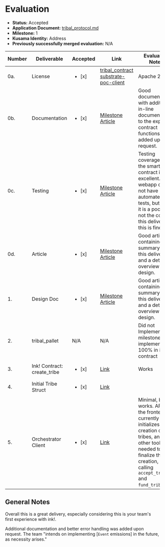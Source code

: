 # Evaluation

- **Status:** Accepted
- **Application Document:** [tribal_protocol.md](https://github.com/w3f/Grants-Program/blob/master/applications/tribal_protocol.md) 
- **Milestone:** 1
- **Kusama Identity:** Address
- **Previously successfully merged evaluation:** N/A

| Number | Deliverable | Accepted | Link | Evaluation Notes |
| ------ | ----------- | -------- | ---- |----------------- |
| 0a. | License |<ul><li>[x] </li></ul>|[tribal_contract](https://github.com/tribal-protocol/tribal_contract/blob/main/LICENSE) [substrate-poc-client](https://github.com/tribal-protocol/substrate-poc-client/blob/main/LICENSE) | Apache 2.0 |
| 0b. | Documentation |<ul><li>[x] </li></ul>| [Milestone Article](https://mirror.xyz/0xd7ce012585d013585C158431F08903B771189513/hIAaElI7y4QCXE3YDy8plmBRzKoVPIIqx13l2zXSiJ4)| Good documentation, with additional in-line documentation to the exposed contract functions added upon request. | 
| 0c.  | Testing |<ul><li>[x] </li></ul>|[Milestone Article](https://mirror.xyz/0xd7ce012585d013585C158431F08903B771189513/hIAaElI7y4QCXE3YDy8plmBRzKoVPIIqx13l2zXSiJ4)| Testing coverage on the smart contract is excellent. The webapp does not have automated tests, but since it is a poc and not the core of this delivery, this is fine. |
| 0d. | Article |<ul><li>[x] </li></ul>|[Milestone Article](https://mirror.xyz/0xd7ce012585d013585C158431F08903B771189513/hIAaElI7y4QCXE3YDy8plmBRzKoVPIIqx13l2zXSiJ4)| Good article containing a summary of this delivery and a detailed overview of the design. | 
| 1.  | Design Doc |<ul><li>[x] </li></ul>|[Milestone Article](https://mirror.xyz/0xd7ce012585d013585C158431F08903B771189513/hIAaElI7y4QCXE3YDy8plmBRzKoVPIIqx13l2zXSiJ4)| Good article containing a summary of this delivery and a detailed overview of the design. | 
| 2.  | tribal_pallet | N/A | N/A| Did not Implement -- milestone implemented 100% in ink! contract | 
| 3. | Ink! Contract: create_tribe |<ul><li>[x] </li></ul>|[Link](https://github.com/tribal-protocol/tribal_contract)| Works | 
| 4.  | Initial Tribe Struct |<ul><li>[x] </li></ul>|[Link](https://github.com/tribal-protocol/tribal_contract/blob/100d43279165f01ca3654806a816feb05916a650/lib.rs#L18)| | 
| 5.  | Orchestrator Client |<ul><li>[x] </li></ul>|[Link](https://github.com/tribal-protocol/substrate-poc-client/blob/main/src/lib/orchestrator.ts)| Minimal, but works. AFAIK the frontend currently only initializes the creation of tribes, and other tools are needed to finalize their creation, i.e. calling `accept_tribe` and `fund_tribe`. | 

## General Notes

Overall this is a great delivery, especially considering this is your team's first experience with ink!. 

Additional documentation and better error handling was added upon request. The team "intends on implementing [`Event` emissions] in the future, as necessity arises." 

